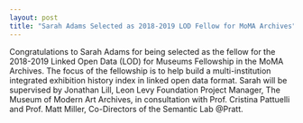 ```yaml
---
layout: post
title: "Sarah Adams Selected as 2018-2019 LOD Fellow for MoMA Archives"
---
```



Congratulations to Sarah Adams for being selected as the fellow for the 2018-2019 Linked Open Data (LOD) for Museums Fellowship in the MoMA Archives. The focus of the fellowship is to help build a multi-institution integrated exhibition history index in linked open data format. Sarah will be supervised by Jonathan Lill, Leon Levy Foundation Project Manager, The Museum of Modern Art Archives, in consultation with Prof. Cristina Pattuelli and Prof. Matt Miller, Co-Directors of the Semantic Lab @Pratt.
